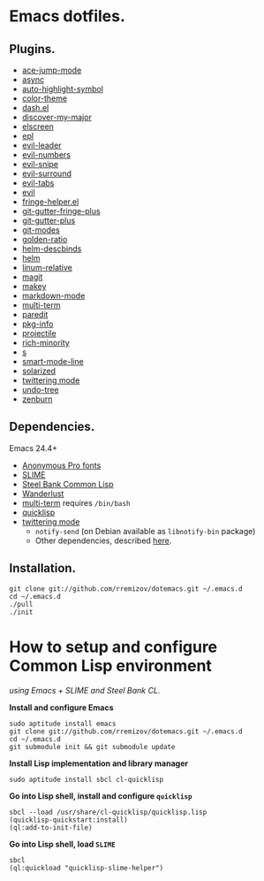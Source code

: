 Emacs dotfiles.
===============

Plugins.
--------

*	[ace-jump-mode][ace-jump-mode]
*	[async][async]
*	[auto-highlight-symbol][auto-highlight-symbol]
*	[color-theme][color-theme]
*	[dash.el][dash.el]
*	[discover-my-major][discover-my-major]
*	[elscreen][elscreen]
*	[epl][epl]
*	[evil-leader][evil-leader]
*	[evil-numbers][evil-numbers]
*	[evil-snipe][evil-snipe]
*	[evil-surround][evil-surround]
*	[evil-tabs][evil-tabs]
*	[evil][evil]
*	[fringe-helper.el][fringe-helper.el]
*	[git-gutter-fringe-plus][git-gutter-fringe-plus]
*	[git-gutter-plus][fringe-helper.el]
*	[git-modes][git-modes]
*	[golden-ratio][golden-ratio]
*	[helm-descbinds][helm-descbinds]
*	[helm][helm]
*	[linum-relative][linum-relative]
*	[magit][magit]
*	[makey][makey]
*	[markdown-mode][markdown-mode]
*	[multi-term][multi-term]
*	[paredit][paredit]
*	[pkg-info][pkg-info]
*	[projectile][projectile]
*	[rich-minority][rich-minority]
*	[s][s]
*	[smart-mode-line][smart-mode-line]
*	[solarized][solarized]
*	[twittering mode][twittering-mode]
*	[undo-tree][undo-tree]
*	[zenburn][zenburn]


Dependencies.
-------------

Emacs 24.4+

*	[Anonymous Pro fonts][anonymous-pro]
*	[SLIME][slime]
*	[Steel Bank Common Lisp][sbcl]
*	[Wanderlust][wanderlust]
*	[multi-term][multi-term] requires `/bin/bash`
*	[quicklisp][quicklisp]
*	[twittering mode][twittering-mode]
	*	`notify-send` (on Debian available as `libnotify-bin` package)
	*	Other dependencies, described [here][twittering-mode].


Installation.
-------------

	git clone git://github.com/rremizov/dotemacs.git ~/.emacs.d
	cd ~/.emacs.d
	./pull
	./init


How to setup and configure Common Lisp environment
===========================================
_using Emacs + SLIME and Steel Bank CL._

__Install and configure Emacs__

	sudo aptitude install emacs
	git clone git://github.com/rremizov/dotemacs.git ~/.emacs.d
	cd ~/.emacs.d
	git submodule init && git submodule update

__Install Lisp implementation and library manager__

	sudo aptitude install sbcl cl-quicklisp

__Go into Lisp shell, install and configure `quicklisp`__

	sbcl --load /usr/share/cl-quicklisp/quicklisp.lisp
	(quicklisp-quickstart:install)
	(ql:add-to-init-file)

__Go into Lisp shell, load `SLIME`__

	sbcl
	(ql:quickload "quicklisp-slime-helper")


[ace-jump-mode]: https://github.com/winterTTr/ace-jump-mode.git
[anonymous-pro]: http://www.marksimonson.com/fonts/view/anonymous-pro
[async]: https://github.com/jwiegley/emacs-async.git
[auto-highlight-symbol]: https://github.com/gennad/auto-highlight-symbol.git
[color-theme]: http://www.nongnu.org/color-theme/
[dash.el]: https://github.com/magnars/dash.el.git
[discover-my-major]: https://github.com/steckerhalter/discover-my-major.git
[elscreen]: https://github.com/knu/elscreen.git
[epl]: https://github.com/cask/epl.git
[evil-leader]: https://github.com/cofi/evil-leader.git
[evil-numbers]: https://github.com/cofi/evil-numbers.git
[evil-snipe]: https://github.com/hlissner/evil-snipe.git
[evil-surround]: https://github.com/timcharper/evil-surround.git
[evil-tabs]: https://github.com/krisajenkins/evil-tabs.git
[evil]: https://gitorious.org/evil/evil/
[fringe-helper.el]: https://github.com/nschum/fringe-helper.el.git
[git-gutter-fringe-plus]: https://github.com/nonsequitur/git-gutter-fringe-plus.git
[git-gutter-plus]: https://github.com/nonsequitur/git-gutter-plus.git
[git-modes]: https://github.com/magit/git-modes.git
[golden-ratio]: https://github.com/roman/golden-ratio.el.git
[helm-descbinds]: https://github.com/emacs-helm/helm-descbinds.git
[helm]: https://github.com/emacs-helm/helm.git
[linum-relative]: https://github.com/coldnew/linum-relative
[luakit]: https://github.com/mason-larobina/luakit/
[magit]: https://github.com/magit/magit.git
[makey]: https://github.com/mickeynp/makey.git
[markdown-mode]: http://www.emacswiki.org/emacs/MarkdownMode
[multi-term]: http://www.emacswiki.org/emacs/MultiTerm
[paredit]: http://mumble.net/~campbell/emacs/paredit.el
[pkg-info]: https://github.com/lunaryorn/pkg-info.el.git
[projectile]: https://github.com/bbatsov/projectile.git
[quicklisp]: http://www.quicklisp.org/
[rich-minority]: https://github.com/Bruce-Connor/rich-minority.git
[s]: https://github.com/magnars/s.el.git
[sbcl]: http://www.sbcl.org/
[slime]: http://common-lisp.net/project/slime/
[smart-mode-line]: https://github.com/Bruce-Connor/smart-mode-line.git
[solarized]: https://github.com/sellout/emacs-color-theme-solarized
[twittering-mode]: https://github.com/hayamiz/twittering-mode/
[undo-tree]: http://www.dr-qubit.org/undo-tree/undo-tree-0.6.4.el
[wanderlust]: https://github.com/wanderlust/wanderlust
[zenburn]: https://github.com/bbatsov/zenburn-emacs.git

